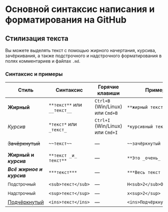 # Основной синтаксис написания и форматирования на GitHub

## Стилизация текста

Вы можете выделять текст с помощью жирного начертания, курсива, зачёркивания, а также подстрочного и надстрочного форматирования в полях комментариев и файлах `.md`.

### Синтаксис и примеры

| Стиль                | Синтаксис                     | Горячие клавиши                    | Пример                          | Результат                     |
|----------------------|-------------------------------|------------------------------------|---------------------------------|-------------------------------|
| **Жирный**           | `**текст**` или `__текст__`   | `Ctrl+B` (Win/Linux) или `Cmd+B`   | `**жирный текст**`              | **жирный текст**              |
| *Курсив*             | `*текст*` или `_текст_`       | `Ctrl+I` (Win/Linux) или `Cmd+I`   | `*курсивный текст*`             | *курсивный текст*             |
| ~~Зачёркнутый~~      | `~~текст~~`                   | —                                  | `~~зачёркнутый текст~~`         | ~~зачёркнутый текст~~         |
| **Жирный и _курсив_**| `**текст _и_ текст**`         | —                                  | `**Это _очень_ важно**`         | **Это _очень_ важно**         |
| ***Всё жирное и курсив*** | `***текст***`            | —                                  | `***Весь текст важен***`        | ***Весь текст важен***        |
| <sub>Подстрочный</sub> | `<sub>текст</sub>`         | —                                  | `H<sub>2</sub>O`                | H<sub>2</sub>O                |
| <sup>Надстрочный</sup> | `<sup>текст</sup>`         | —                                  | `x<sup>2</sup>`                 | x<sup>2</sup>                 |
| <ins>Подчёркнутый</ins> | `<ins>текст</ins>`        | —                                  | `<ins>Подчёркнуто</ins>`        | <ins>Подчёркнуто</ins>        |
